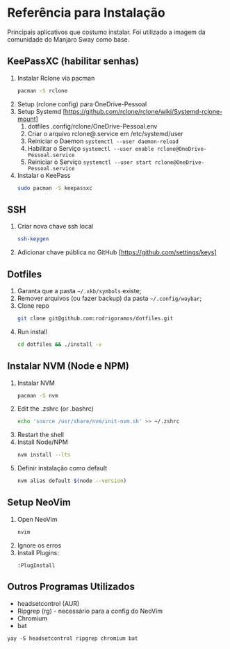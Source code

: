 # Referência para Instalação

Principais aplicativos que costumo instalar. Foi utilizado a imagem da comunidade do Manjaro Sway como base.

## KeePassXC (habilitar senhas)

1. Instalar Rclone via pacman
    ```bash
    pacman -S rclone
    ```
0. Setup (rclone config) para OneDrive-Pessoal
0. Setup Systemd [https://github.com/rclone/rclone/wiki/Systemd-rclone-mount]
   1. dotfiles .config/rclone/OneDrive-Pessoal.env
   0. Criar o arquivo rclone@.service em /etc/systemd/user
   0. Reiniciar o Daemon 
      `systemctl --user daemon-reload`
   0. Habilitar o Serviço
      `systemctl --user enable rclone@OneDrive-Pessoal.service`
   0. Reiniciar o Serviço
      `systemctl --user start rclone@OneDrive-Pessoal.service`
0. Instalar o KeePass
   ```bash
   sudo pacman -S keepassxc
   ```

## SSH
   1. Criar nova chave ssh local
      ```bash
      ssh-keygen
      ```
   2. Adicionar chave pública no GitHub [https://github.com/settings/keys]


## Dotfiles
   1. Garanta que a pasta `~/.xkb/symbols` existe;
   0. Remover arquivos (ou fazer backup) da pasta `~/.config/waybar`;
   0. Clone repo
      ```bash
      git clone git@github.com:rodrigoramos/dotfiles.git
      ```
   0. Run install
      ```bash
      cd dotfiles && ./install -v
      ```
## Instalar NVM (Node e NPM)
   1. Instalar NVM
      ```bash
      pacman -S nvm
      ```
   0. Edit the .zshrc (or .bashrc)
      ```bash
      echo 'source /usr/share/nvm/init-nvm.sh' >> ~/.zshrc
      ```
   0. Restart the shell
   0. Install Node/NPM
      ```bash
      nvm install --lts
      ```
   0. Definir instalação como default
      ```bash
      nvm alias default $(node --version)
      ```

## Setup NeoVim
   1. Open NeoVim
      ```bash
      nvim
      ```
   0. Ignore os erros
   0. Install Plugins:
      ```
      :PlugInstall
      ```

## Outros Programas Utilizados
   - headsetcontrol (AUR)
   - Ripgrep (rg) - necessário para a config do NeoVim
   - Chromium
   - bat
   ```
   yay -S headsetcontrol ripgrep chromium bat
   ```

